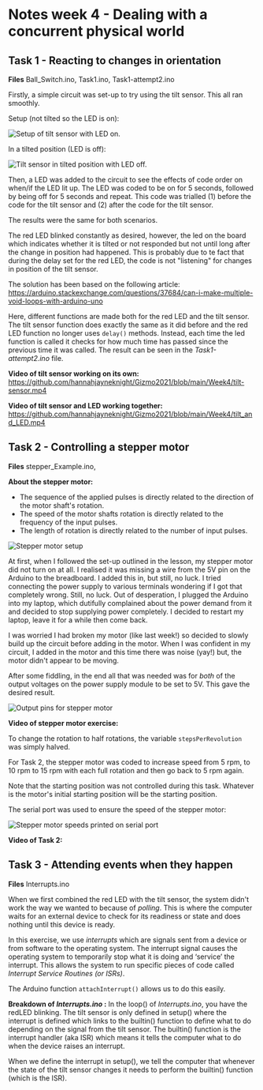 # Notes week 4 - Dealing with a concurrent physical world

## Task 1 - Reacting to changes in orientation

**Files** Ball_Switch.ino, Task1.ino, Task1-attempt2.ino<br />

Firstly, a simple circuit was set-up to try using the tilt sensor. This all ran smoothly. <br />

Setup (not tilted so the LED is on):

<img src="flat.jpg" alt="Setup of tilt sensor with LED on."/>

In a tilted position (LED is off): 

<img src="tilted.jpg" alt="Tilt sensor in tilted position with LED off."/>

Then, a LED was added to the circuit to see the effects of code order on when/if the LED lit up. The LED was coded to be on for 5 seconds, followed by being off for 5 seconds and repeat. This code was trialled (1) before the code for the tilt sensor and (2) after the code for the tilt sensor. <br />

The results were the same for both scenarios. <br />

The red LED blinked constantly as desired, however, the led on the board which indicates whether it is tilted or not responded but not until long after the change in position had happened. This is probably due to te fact that during the delay set for the red LED, the code is not "listening" for changes in position of the tilt sensor. <br />

The solution has been based on the following article: https://arduino.stackexchange.com/questions/37684/can-i-make-multiple-void-loops-with-arduino-uno <br />

Here, different functions are made both for the red LED and the tilt sensor. The tilt sensor function does exactly the same as it did before and the red LED function no longer uses ```delay()``` methods. Instead, each time the led function is called it checks for how much time has passed since the previous time it was called. The result can be seen in the _Task1-attempt2.ino_ file. <br />

**Video of tilt sensor working on its own:** https://github.com/hannahjayneknight/Gizmo2021/blob/main/Week4/tilt-sensor.mp4 <br />

**Video of tilt sensor and LED working together:** https://github.com/hannahjayneknight/Gizmo2021/blob/main/Week4/tilt_and_LED.mp4 <br />

## Task 2 - Controlling a stepper motor

**Files** stepper_Example.ino, <br />

**About the stepper motor:** 
- The sequence of the applied pulses is directly related to the direction of the motor shaft's rotation.
- The speed of the motor shafts rotation is directly related to the frequency of the input pulses. 
- The length of rotation is directly related to the number of input pulses. <br />

<img src="stepper_setup.jpg" alt="Stepper motor setup"/>

At first, when I followed the set-up outlined in the lesson, my stepper motor did not turn on at all. I realised it was missing a wire from the 5V pin on the Arduino to the breadboard. I added this in, but still, no luck. I tried connecting the power supply to various terminals wondering if I got that completely wrong. Still, no luck. Out of desperation, I plugged the Arduino into my laptop, which dutifully complained about the power demand from it and decided to stop supplying power completely. I decided to restart my laptop, leave it for a while then come back. <br />

I was worried I had broken my motor (like last week!) so decided to slowly build up the circuit before adding in the motor. When I was confident in my circuit, I added in the motor and this time there was noise (yay!) but, the motor didn't appear to be moving. <br />

After some fiddling, in the end all that was needed was for _both_ of the output voltages on the power supply module to be set to 5V. This gave the desired result.

<img src="stepper_output_pins.jpg" alt="Output pins for stepper motor"/>

**Video of stepper motor exercise:**  <br />

To change the rotation to half rotations, the variable ```stepsPerRevolution``` was simply halved.

For Task 2, the stepper motor was coded to increase speed from 5 rpm, to 10 rpm to 15 rpm with each full rotation and then go back to 5 rpm again. <br />

Note that the starting position was not controlled during this task. Whatever is the motor's initial starting position will be the starting position.

The serial port was used to ensure the speed of the stepper motor:

<img src="serial-port-task2.jpg" alt="Stepper motor speeds printed on serial port"/>

**Video of Task 2:**  <br />

## Task 3 - Attending events when they happen

**Files** Interrupts.ino <br />

When we first combined the red LED with the tilt sensor, the system didn't work the way we wanted to because of _polling_. This is where the computer waits for an external device to check for its readiness or state and does nothing until this device is ready. <br />

In this exercise, we use _interrupts_ which are signals sent from a device or from software to the operating system. The interrupt signal causes the operating system to temporarily stop what it is doing and ‘service’ the interrupt. This allows the system to run specific pieces of code called _Interrupt Service Routines (or ISRs)_. <br />

The Arduino function ```attachInterrupt()``` allows us to do this easily. 

**Breakdown of _Interrupts.ino_ :** In the loop() of _Interrupts.ino_, you have the redLED blinking. The tilt sensor is only defined in setup() where the interrupt is defined which links to the builtin() function to define what to do depending on the signal from the tilt sensor. The builtin() function is the interrupt handler (aka ISR) which means it tells the computer what to do when the device raises an interrupt. <br />

When we define the interrupt in setup(), we tell the computer that whenever the state of the tilt sensor changes it needs to perform the builtin() function (which is the ISR).
